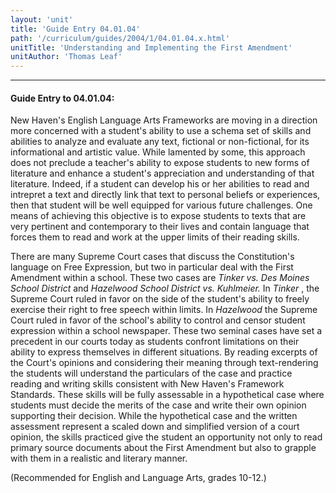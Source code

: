 ```yaml
---
layout: 'unit'
title: 'Guide Entry 04.01.04'
path: '/curriculum/guides/2004/1/04.01.04.x.html'
unitTitle: 'Understanding and Implementing the First Amendment'
unitAuthor: 'Thomas Leaf'
---
```


<body>
<hr/>
 <h4>
  Guide Entry to 04.01.04:
 </h4>
 <p>
  New Haven's English Language Arts Frameworks are moving in a direction more concerned with a student's ability to use a schema set of skills and abilities to analyze and evaluate any text, fictional or non-fictional, for its informational and artistic value. While lamented by some, this approach does not preclude a teacher's ability to expose students to new forms of literature and enhance a student's appreciation and understanding of that literature. Indeed, if a student can develop his or her abilities to read and intrepret a text and directly link that text to personal beliefs or experiences, then that student will be well equipped for various future challenges. One means of achieving this objective is to expose students to texts that are very pertinent and contemporary to their lives and contain language that forces them to read and work at the upper limits of their reading skills.
 </p>
<p>
  There are many Supreme Court cases that discuss the Constitution's language on Free Expression, but two in particular deal with the First Amendment within a school. These two cases are
  <i>
   Tinker vs. Des Moines School District
  </i>
  and
  <i>
   Hazelwood School District vs. Kuhlmeier.
  </i>
  In
  <i>
   Tinker
  </i>
  , the Supreme Court ruled in favor on the side of the student's ability to freely exercise their right to free speech within limits. In
  <i>
   Hazelwood
  </i>
  the Supreme Court ruled in favor of the school's ability to control and censor student expression within a school newspaper. These two seminal cases have set a precedent in our courts today as students confront limitations on their ability to express themselves in different situations. By reading excerpts of the Court's opinions and considering their meaning through text-rendering the students will understand the particulars of the case and practice reading and writing skills consistent with New Haven's Framework Standards. These skills will be fully assessable in a hypothetical case where students must decide the merits of the case and write their own opinion supporting their decision. While the hypothetical case and the written assessment represent a scaled down and simplified version of a court opinion, the skills practiced give the student an opportunity not only to read primary source documents about the First Amendment but also to grapple with them in a realistic and literary manner.
 </p>
<p>
  (Recommended for English and Language Arts, grades 10-12.)
 </p>

</body>
